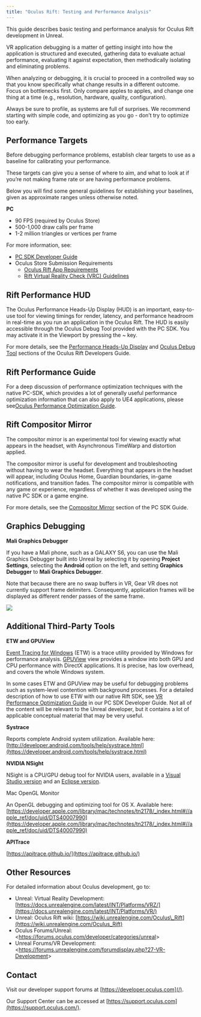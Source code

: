 ```yaml
---
title: "Oculus Rift: Testing and Performance Analysis"
---
```


This guide describes basic testing and performance analysis for Oculus Rift development in Unreal. 

VR application debugging is a matter of getting insight into how the application is structured and executed, gathering data to evaluate actual performance, evaluating it against expectation, then methodically isolating and eliminating problems.

When analyzing or debugging, it is crucial to proceed in a controlled way so that you know specifically what change results in a different outcome. Focus on bottlenecks first. Only compare apples to apples, and change one thing at a time (e.g., resolution, hardware, quality, configuration).

Always be sure to profile, as systems are full of surprises. We recommend starting with simple code, and optimizing as you go - don’t try to optimize too early.

## Performance Targets

Before debugging performance problems, establish clear targets to use as a baseline for calibrating your performance.

These targets can give you a sense of where to aim, and what to look at if you’re not making frame rate or are having performance problems.

Below you will find some general guidelines for establishing your baselines, given as approximate ranges unless otherwise noted.

**PC**

* 90 FPS (required by Oculus Store)
* 500-1,000 draw calls per frame
* 1-2 million triangles or vertices per frame


For more information, see:

* [PC SDK Developer Guide](https://developer.oculus.com/documentation/pcsdk/latest/concepts/book-dg/)
* Oculus Store Submission Requirements
	+ [Oculus Rift App Requirements](https://developer.oculus.com/documentation/publish/latest/concepts/publish-mobile-req/)
	+ [Rift Virtual Reality Check (VRC) Guidelines](https://developer.oculus.com/distribute/latest/concepts/publish-rift-app-submission/)
	


## Rift Performance HUD

The Oculus Performance Heads-Up Display (HUD) is an important, easy-to-use tool for viewing timings for render, latency, and performance headroom in real-time as you run an application in the Oculus Rift. The HUD is easily accessible through the Oculus Debug Tool provided with the PC SDK. You may activate it in the Viewport by pressing the ~ key.

For more details, see the [Performance Heads-Up Display](/documentation/pcsdk/latest/concepts/dg-hud/) and [Oculus Debug Tool](/documentation/pcsdk/latest/concepts/dg-debug-tool/) sections of the Oculus Rift Developers Guide.

## Rift Performance Guide

For a deep discussion of performance optimization techniques with the native PC-SDK, which provides a lot of generally useful performance optimization information that can also apply to UE4 applications, please see[Oculus Performance Optimization Guide](/documentation/pcsdk/latest/concepts/dg-performance-opt-guide/).

## Rift Compositor Mirror

The compositor mirror is an experimental tool for viewing exactly what appears in the headset, with Asynchronous TimeWarp and distortion applied.

The compositor mirror is useful for development and troubleshooting without having to wear the headset. Everything that appears in the headset will appear, including Oculus Home, Guardian boundaries, in-game notifications, and transition fades. The compositor mirror is compatible with any game or experience, regardless of whether it was developed using the native PC SDK or a game engine.

For more details, see the [Compositor Mirror](/documentation/pcsdk/latest/concepts/dg-compositor-mirror/) section of the PC SDK Guide.

## Graphics Debugging

**Mali Graphics Debugger**

If you have a Mali phone, such as a GALAXY S6, you can use the Mali Graphics Debugger built into Unreal by selecting it by opening **Project Settings**, selecting the **Android** option on the left, and setting **Graphics Debugger** to **Mali Graphics Debugger**.

Note that because there are no swap buffers in VR, Gear VR does not currently support frame delimiters. Consequently, application frames will be displayed as different render passes of the same frame.

![](/images/documentationunreallatestconceptsunreal-debug-rift-0.png)

## Additional Third-Party Tools

**ETW and GPUView**

[Event Tracing for Windows](https://msdn.microsoft.com/en-us/library/windows/desktop/bb968803%28v=vs.85%29.aspx?f=255&amp;MSPPError=-2147217396) (ETW) is a trace utility provided by Windows for performance analysis. [GPUView](https://msdn.microsoft.com/en-us/library/windows/desktop/jj585574%28v=vs.85%29.aspx?f=255&amp;MSPPError=-2147217396) view provides a window into both GPU and CPU performance with DirectX applications. It is precise, has low overhead, and covers the whole Windows system. 

In some cases ETW and GPUView may be useful for debugging problems such as system-level contention with background processes. For a detailed description of how to use ETW with our native Rift SDK, see [VR Performance Optimization Guide](/documentation/pcsdk/latest/concepts/dg-performance-opt-guide/) in our PC SDK Developer Guide. Not all of the content will be relevant to the Unreal developer, but it contains a lot of applicable conceptual material that may be very useful.

**Systrace**

Reports complete Android system utilization. Available here: [http://developer.android.com/tools/help/systrace.html](https://developer.android.com/tools/help/systrace.html)

**NVIDIA NSight**

NSight is a CPU/GPU debug tool for NVIDIA users, available in a [Visual Studio version](https://developer.nvidia.com/nvidia-nsight-visual-studio-edition) and an [Eclipse version](https://developer.nvidia.com/nsight-eclipse-edition).

Mac OpenGL Monitor

An OpenGL debugging and optimizing tool for OS X. Available here: [https://developer.apple.com/library/mac/technotes/tn2178/_index.html#//apple_ref/doc/uid/DTS40007990](https://developer.apple.com/library/mac/technotes/tn2178/_index.html#//apple_ref/doc/uid/DTS40007990)

**APITrace**

[https://apitrace.github.io/](https://apitrace.github.io/)

## Other Resources

For detailed information about Oculus development, go to:

* Unreal: Virtual Reality Development: [https://docs.unrealengine.com/latest/INT/Platforms/VRZ/](https://docs.unrealengine.com/latest/INT/Platforms/VR/)
* Unreal: Oculus Rift wiki: [https://wiki.unrealengine.com/Oculus\_Rift](https://wiki.unrealengine.com/Oculus_Rift)
* Oculus Forums/Unreal: &lt;https://forums.oculus.com/developer/categories/unreal&gt;
* Unreal Forums/VR Development: &lt;https://forums.unrealengine.com/forumdisplay.php?27-VR-Development&gt;


## Contact

Visit our developer support forums at [https://developer.oculus.com](/).

Our Support Center can be accessed at [https://support.oculus.com](https://support.oculus.com/).
